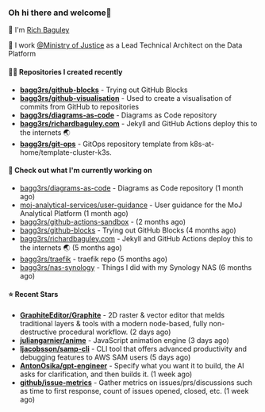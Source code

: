 ### Oh hi there and welcome👋

👐 I'm [Rich Baguley](https://richardbaguley.com/about)

🏢 I work [@Ministry of Justice](https://github.com/ministryofjustice) as a Lead Technical Architect on the Data Platform

#### 👨‍💻 Repositories I created recently
- **[bagg3rs/github-blocks](https://github.com/bagg3rs/github-blocks)** - Trying out GitHub Blocks
- **[bagg3rs/github-visualisation](https://github.com/bagg3rs/github-visualisation)** - Used to create a visualisation of commits from GitHub to repositories
- **[bagg3rs/diagrams-as-code](https://github.com/bagg3rs/diagrams-as-code)** - Diagrams as Code repository
- **[bagg3rs/richardbaguley.com](https://github.com/bagg3rs/richardbaguley.com)** - Jekyll and GitHub Actions deploy this to the internets 🌏
- **[bagg3rs/git-ops](https://github.com/bagg3rs/git-ops)** - GitOps repository template from k8s-at-home/template-cluster-k3s.

#### 👷 Check out what I'm currently working on

- [bagg3rs/diagrams-as-code](https://github.com/bagg3rs/diagrams-as-code) - Diagrams as Code repository (1 month ago)
- [moj-analytical-services/user-guidance](https://github.com/moj-analytical-services/user-guidance) - User guidance for the MoJ Analytical Platform (1 month ago)
- [bagg3rs/github-actions-sandbox](https://github.com/bagg3rs/github-actions-sandbox) -  (2 months ago)
- [bagg3rs/github-blocks](https://github.com/bagg3rs/github-blocks) - Trying out GitHub Blocks (4 months ago)
- [bagg3rs/richardbaguley.com](https://github.com/bagg3rs/richardbaguley.com) - Jekyll and GitHub Actions deploy this to the internets 🌏 (5 months ago)
- [bagg3rs/traefik](https://github.com/bagg3rs/traefik) - traefik repo (5 months ago)
- [bagg3rs/nas-synology](https://github.com/bagg3rs/nas-synology) - Things I did with my Synology NAS (6 months ago)

#### ⭐ Recent Stars


- **[GraphiteEditor/Graphite](https://github.com/GraphiteEditor/Graphite)** - 2D raster &amp; vector editor that melds traditional layers &amp; tools with a modern node-based, fully non-destructive procedural workflow. (2 days ago)
- **[juliangarnier/anime](https://github.com/juliangarnier/anime)** - JavaScript animation engine (3 days ago)
- **[ljacobsson/samp-cli](https://github.com/ljacobsson/samp-cli)** - CLI tool that offers advanced productivity and debugging features to AWS SAM users (5 days ago)
- **[AntonOsika/gpt-engineer](https://github.com/AntonOsika/gpt-engineer)** - Specify what you want it to build, the AI asks for clarification, and then builds it. (1 week ago)
- **[github/issue-metrics](https://github.com/github/issue-metrics)** - Gather metrics on issues/prs/discussions such as time to first response, count of issues opened, closed, etc. (1 week ago)
